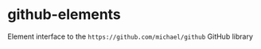 github-elements
===============

Element interface to the `https://github.com/michael/github` GitHub library
